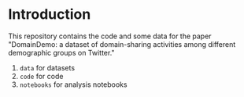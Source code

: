 # Introduction

This repository contains the code and some data for the paper "DomainDemo: a dataset of domain-sharing activities among different demographic groups on Twitter."

1. `data` for datasets
1. `code` for code
1. `notebooks` for analysis notebooks
